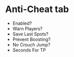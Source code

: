 # Anti-Cheat tab
   * Enabled?
   * Warn Players?
   * Save Last Spots?
   * Prevent Boosting?
   * No Crouch Jump?
   * Seconds For TP
